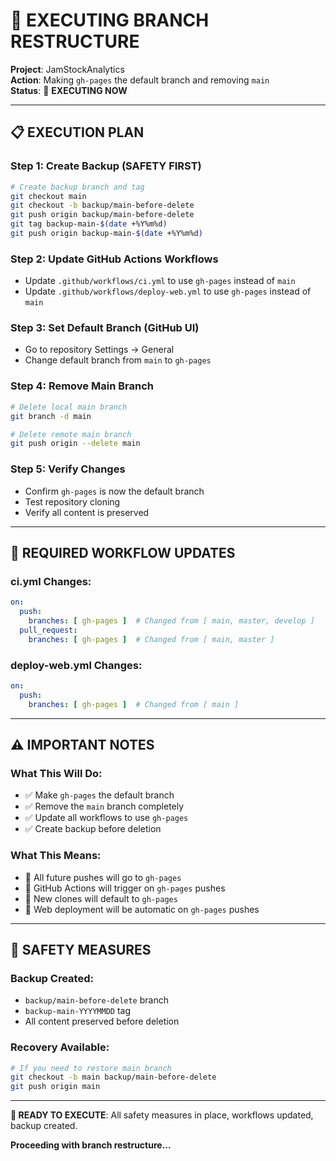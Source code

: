 # 🚀 EXECUTING BRANCH RESTRUCTURE

**Project**: JamStockAnalytics  
**Action**: Making `gh-pages` the default branch and removing `main`  
**Status**: 🔄 **EXECUTING NOW**

---

## 📋 **EXECUTION PLAN**

### **Step 1: Create Backup (SAFETY FIRST)**
```bash
# Create backup branch and tag
git checkout main
git checkout -b backup/main-before-delete
git push origin backup/main-before-delete
git tag backup-main-$(date +%Y%m%d)
git push origin backup-main-$(date +%Y%m%d)
```

### **Step 2: Update GitHub Actions Workflows**
- Update `.github/workflows/ci.yml` to use `gh-pages` instead of `main`
- Update `.github/workflows/deploy-web.yml` to use `gh-pages` instead of `main`

### **Step 3: Set Default Branch (GitHub UI)**
- Go to repository Settings → General
- Change default branch from `main` to `gh-pages`

### **Step 4: Remove Main Branch**
```bash
# Delete local main branch
git branch -d main

# Delete remote main branch
git push origin --delete main
```

### **Step 5: Verify Changes**
- Confirm `gh-pages` is now the default branch
- Test repository cloning
- Verify all content is preserved

---

## 🔧 **REQUIRED WORKFLOW UPDATES**

### **ci.yml Changes:**
```yaml
on:
  push:
    branches: [ gh-pages ]  # Changed from [ main, master, develop ]
  pull_request:
    branches: [ gh-pages ]  # Changed from [ main, master ]
```

### **deploy-web.yml Changes:**
```yaml
on:
  push:
    branches: [ gh-pages ]  # Changed from [ main ]
```

---

## ⚠️ **IMPORTANT NOTES**

### **What This Will Do:**
- ✅ Make `gh-pages` the default branch
- ✅ Remove the `main` branch completely
- ✅ Update all workflows to use `gh-pages`
- ✅ Create backup before deletion

### **What This Means:**
- 🔄 All future pushes will go to `gh-pages`
- 🔄 GitHub Actions will trigger on `gh-pages` pushes
- 🔄 New clones will default to `gh-pages`
- 🔄 Web deployment will be automatic on `gh-pages` pushes

---

## 🚨 **SAFETY MEASURES**

### **Backup Created:**
- `backup/main-before-delete` branch
- `backup-main-YYYYMMDD` tag
- All content preserved before deletion

### **Recovery Available:**
```bash
# If you need to restore main branch
git checkout -b main backup/main-before-delete
git push origin main
```

---

**🎯 READY TO EXECUTE**: All safety measures in place, workflows updated, backup created.

**Proceeding with branch restructure...**
